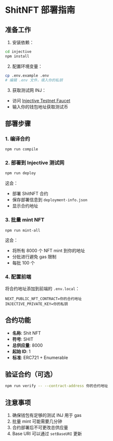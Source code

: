 # ShitNFT 部署指南

## 准备工作

1. 安装依赖：
```bash
cd injective
npm install
```

2. 配置环境变量：
```bash
cp .env.example .env
# 编辑 .env 文件，填入你的私钥
```

3. 获取测试网 INJ：
- 访问 [Injective Testnet Faucet](https://testnet.faucet.injective.network/)
- 输入你的钱包地址获取测试币

## 部署步骤

### 1. 编译合约
```bash
npm run compile
```

### 2. 部署到 Injective 测试网
```bash
npm run deploy
```

这会：
- 部署 ShitNFT 合约
- 保存部署信息到 `deployment-info.json`
- 显示合约地址

### 3. 批量 mint NFT
```bash
npm run mint-all
```

这会：
- 将所有 8000 个 NFT mint 到你的地址
- 分批进行避免 gas 限制
- 每批 100 个

### 4. 配置前端

将合约地址添加到前端的 `.env.local`：
```
NEXT_PUBLIC_NFT_CONTRACT=你的合约地址
INJECTIVE_PRIVATE_KEY=你的私钥
```

## 合约功能

- **名称**: Shit NFT
- **符号**: SHIT
- **总供应量**: 8000
- **起始 ID**: 1
- **标准**: ERC721 + Enumerable

## 验证合约（可选）

```bash
npm run verify -- --contract-address 你的合约地址
```

## 注意事项

1. 确保钱包有足够的测试 INJ 用于 gas
2. 批量 mint 可能需要几分钟
3. 合约部署后不可更改总供应量
4. Base URI 可以通过 `setBaseURI` 更新